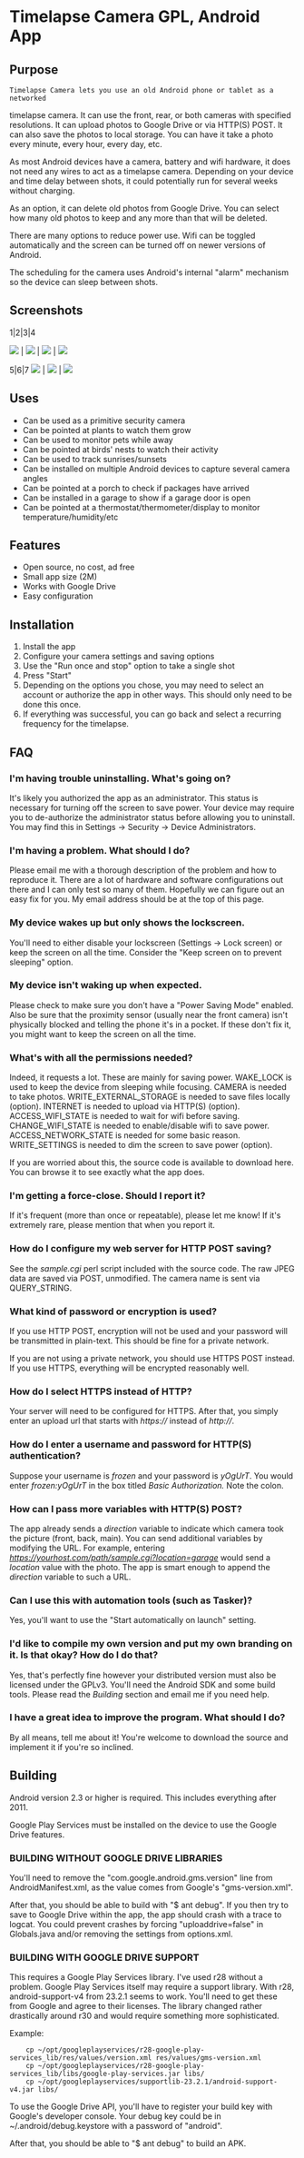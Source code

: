 
# Timelapse Camera GPL, Android App

## Purpose
	Timelapse Camera lets you use an old Android phone or tablet as a networked
timelapse camera. It can use the front, rear, or both cameras with specified
resolutions. It can upload photos to Google Drive or via HTTP(S) POST. It can
also save the photos to local storage. You can have it take a photo every
minute, every hour, every day, etc.

As most Android devices have a camera, battery and wifi hardware, it does not
need any wires to act as a timelapse camera. Depending on your device and
time delay between shots, it
could potentially run for several weeks without charging.

As an option, it can delete old photos from Google Drive. You can select
how many old photos to keep and any more than that will be deleted.

There are many options to reduce power use. Wifi can be toggled
automatically and the screen can be turned off on newer versions of Android.

The scheduling for the camera uses Android's internal "alarm" mechanism so
the device can sleep between shots.

## Screenshots
1|2|3|4

![](http://www.survey7.com/cameraupload/shots/Screenshot_2016-07-28-19-22-17.png) | ![](http://www.survey7.com/cameraupload/shots/Screenshot_2016-07-28-19-22-28.png) | ![](http://www.survey7.com/cameraupload/shots/Screenshot_2016-07-28-19-22-49.png) | ![](http://www.survey7.com/cameraupload/shots/Screenshot_2016-07-28-19-22-53.png)

5|6|7
![](http://www.survey7.com/cameraupload/shots/Screenshot_2016-07-28-19-22-58.png) | ![](http://www.survey7.com/cameraupload/shots/Screenshot_2016-07-28-19-23-04.png) | ![](http://www.survey7.com/cameraupload/shots/Screenshot_2016-07-28-19-23-28.png)


## Uses
- Can be used as a primitive security camera
- Can be pointed at plants to watch them grow
- Can be used to monitor pets while away
- Can be pointed at birds' nests to watch their activity
- Can be used to track sunrises/sunsets
- Can be installed on multiple Android devices to capture several camera angles
- Can be pointed at a porch to check if packages have arrived
- Can be installed in a garage to show if a garage door is open
- Can be pointed at a thermostat/thermometer/display to monitor temperature/humidity/etc

## Features
- Open source, no cost, ad free
- Small app size (2M)
- Works with Google Drive
- Easy configuration

## Installation
1. Install the app
1. Configure your camera settings and saving options
1. Use the "Run once and stop" option to take a single shot
1. Press "Start"
1. Depending on the options you chose, you may need to select an account or
authorize the app in other ways. This should only need to be done this once.
1. If everything was successful, you can go back and select a recurring frequency for the timelapse.

## FAQ

### I'm having trouble uninstalling. What's going on?
It's likely you authorized the app as an administrator. This status is necessary for turning off the screen to save power. Your device may require you to de-authorize the administrator status before allowing you to uninstall. You may find this in Settings -> Security -> Device Administrators.

### I'm having a problem. What should I do?
Please email me with a thorough description of the problem and how to reproduce it. There are a lot of hardware and software configurations out there and I can only test so many of them. Hopefully we can figure out an easy fix for you. My email address should be at the top of this page.

### My device wakes up but only shows the lockscreen.
You'll need to either disable your lockscreen (Settings -> Lock screen) or keep the screen on all the time. Consider the "Keep screen on to prevent sleeping" option.

### My device isn't waking up when expected.
Please check to make sure you don't have a "Power Saving Mode" enabled. Also be sure that the proximity sensor (usually
near the front camera) isn't physically blocked and telling the phone it's in a pocket. If these don't fix it, you might
want to keep the screen on all the time.

### What's with all the permissions needed?
Indeed, it requests a lot. These are mainly for saving power.
WAKE\_LOCK is used to keep the device from sleeping while focusing. CAMERA is
needed to take photos. WRITE\_EXTERNAL\_STORAGE is needed to save files locally
(option). INTERNET is needed to upload via HTTP(S) (option). ACCESS\_WIFI\_STATE
is needed to wait for wifi before saving. CHANGE\_WIFI\_STATE is needed to
enable/disable wifi to save power. ACCESS\_NETWORK\_STATE is needed for some
basic reason. WRITE\_SETTINGS is needed to dim the screen to save power
(option).

If you are worried about this, the source code is available to download
here. You can browse it to see exactly what the app does.

### I'm getting a force-close. Should I report it?
If it's frequent (more than once or repeatable), please let me know! If it's
extremely rare, please mention that when you report it.

### How do I configure my web server for HTTP POST saving?
See the *sample.cgi* perl script included with the source code. The
raw JPEG data are saved via POST, unmodified. The camera name is sent via
QUERY\_STRING.

### What kind of password or encryption is used?
If you use HTTP POST, encryption will not be used and your password will be transmitted in plain-text. This should be fine for a private network.

If you are not using a private network, you
should use HTTPS POST instead. If you use HTTPS, everything will be encrypted reasonably well.


### How do I select HTTPS instead of HTTP?
Your server will need to be configured for HTTPS. After that, you simply enter an upload url that starts with *https://* instead of *http://*.

### How do I enter a username and password for HTTP(S) authentication?
Suppose your username is *frozen* and your password is *yOgUrT*. You would enter *frozen:yOgUrT* in the box titled *Basic Authorization.* Note the colon.

### How can I pass more variables with HTTP(S) POST?
The app already sends a *direction* variable to indicate which camera took the picture (front, back, main). You can send additional variables by modifying the URL. For example, entering *https://yourhost.com/path/sample.cgi?location=garage* would send a *location* value with the photo. The app is smart enough to append the *direction* variable to such a URL.


### Can I use this with automation tools (such as Tasker)?
Yes, you'll want to use the "Start automatically on launch" setting.

### I'd like to compile my own version and put my own branding on it. Is that okay? How do I do that?
Yes, that's perfectly fine however your distributed version
must also be licensed under the GPLv3. You'll need the Android SDK and some
build tools. Please read the *Building* section and email me if you need help.

### I have a great idea to improve the program. What should I do?
By all means, tell me about it! You're welcome to download the source and implement it if you're so inclined.

## Building

Android version 2.3 or higher is required. This includes everything after 2011.

Google Play Services must be installed on the device to use the Google Drive features.


### BUILDING WITHOUT GOOGLE DRIVE LIBRARIES

You'll need to remove the "com.google.android.gms.version" line from
AndroidManifest.xml, as the value comes from Google's "gms-version.xml".

After that, you should be able to build with "$ ant debug". If you then try to
save to Google Drive within the app, the app should crash with a trace to
logcat. You could prevent crashes by forcing "uploaddrive=false" in
Globals.java and/or removing the settings from options.xml.


### BUILDING WITH GOOGLE DRIVE SUPPORT

This requires a Google Play Services library. I've used r28 without a problem.
Google Play Services itself may require a support library. With r28,
android-support-v4 from 23.2.1 seems to work. You'll need to get these from
Google and agree to their licenses. The library changed rather drastically
around r30 and would require something more sophisticated.

Example:
```
	cp ~/opt/googleplayservices/r28-google-play-services_lib/res/values/version.xml res/values/gms-version.xml
	cp ~/opt/googleplayservices/r28-google-play-services_lib/libs/google-play-services.jar libs/
	cp ~/opt/googleplayservices/supportlib-23.2.1/android-support-v4.jar libs/
```


To use the Google Drive API, you'll have to register your build key with
Google's developer console. Your debug key could be in
~/.android/debug.keystore with a password of "android".

After that, you should be able to "$ ant debug" to build an APK.
